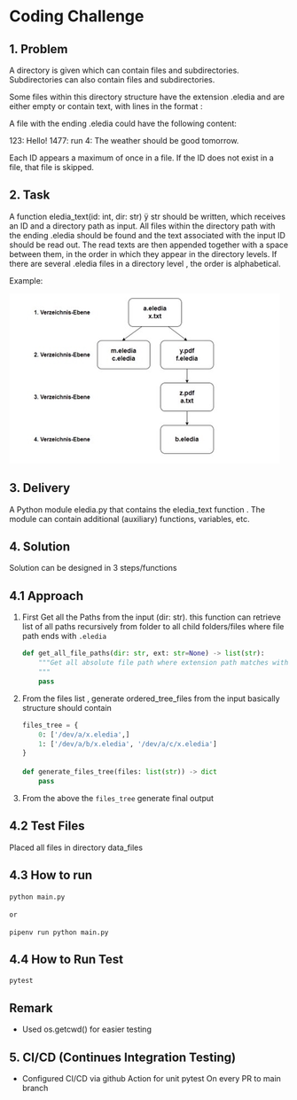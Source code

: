 # Coding Challenge

## 1. Problem
A directory is given which can contain files and subdirectories. Subdirectories can also contain files and subdirectories.

Some files within this directory structure have the extension .eledia and are either empty or contain text, with
lines in the format <ID>: <Text>

A file with the ending .eledia could have the following content:

123: Hello!
1477: run
4: The weather should be good tomorrow.

Each ID appears a maximum of once in a file. If the ID does not exist in a file, that file is skipped.


## 2. Task
A function eledia_text(id: int, dir: str) ÿ str should be written, which receives an ID and a directory path as input.
All files within the directory path with the ending .eledia should be found and the text associated with the input ID should
be read out. The read texts are then appended together with a space between them, in the order in which they appear
in the directory levels. If there are several .eledia files in a directory level , the order is alphabetical.

Example: 

![Example](docs/images/example-pic.jpeg)

## 3. Delivery

A Python module eledia.py that contains the eledia_text function . The module can contain additional (auxiliary)
functions, variables, etc.


## 4. Solution

Solution can be designed in 3 steps/functions

## 4.1 Approach

1. First Get all the Paths from the input (dir: str). this function can retrieve list of all paths recursively from folder to all child folders/files where file path ends with `.eledia`

    ```python
    def get_all_file_paths(dir: str, ext: str=None) -> list(str):
        """Get all absolute file path where extension path matches with input `ext`
        """
        pass
    ```

2. From the files list , generate ordered_tree_files from the input basically structure should contain 
    ```python 
    files_tree = {
        0: ['/dev/a/x.eledia',]
        1: ['/dev/a/b/x.eledia', '/dev/a/c/x.eledia']
    }

    def generate_files_tree(files: list(str)) -> dict
        pass


    ```

3. From the above the `files_tree` generate final output


## 4.2 Test Files

Placed all files in directory data_files

## 4.3 How to run
```
python main.py

or

pipenv run python main.py

```

## 4.4 How to Run Test

```
pytest
```
## Remark
- Used  os.getcwd() for easier testing

## 5. CI/CD (Continues Integration Testing)
- Configured CI/CD via github Action for unit pytest On every PR to main branch
